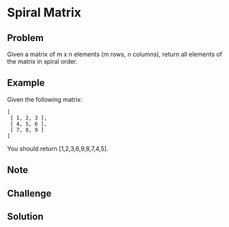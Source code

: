 Spiral Matrix
===


Problem
-------

Given a matrix of m x n elements (m rows, n columns), return all elements of the matrix in spiral order.

Example
-------

Given the following matrix:

    [
     [ 1, 2, 3 ],
     [ 4, 5, 6 ],
     [ 7, 8, 9 ]
    ]

You should return [1,2,3,6,9,8,7,4,5].


Note
---------

Challenge
---------

Solution
--------
